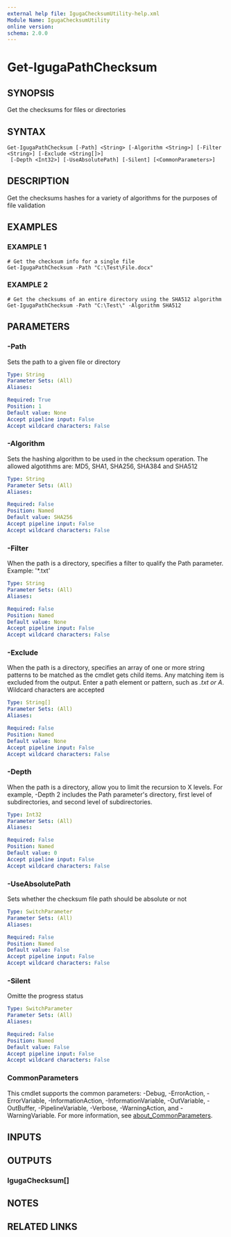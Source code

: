 ```yaml
---
external help file: IgugaChecksumUtility-help.xml
Module Name: IgugaChecksumUtility
online version:
schema: 2.0.0
---
```


# Get-IgugaPathChecksum

## SYNOPSIS
Get the checksums for files or directories

## SYNTAX

```
Get-IgugaPathChecksum [-Path] <String> [-Algorithm <String>] [-Filter <String>] [-Exclude <String[]>]
 [-Depth <Int32>] [-UseAbsolutePath] [-Silent] [<CommonParameters>]
```

## DESCRIPTION
Get the checksums hashes for a variety of algorithms for the purposes of file validation

## EXAMPLES

### EXAMPLE 1
```
# Get the checksum info for a single file
Get-IgugaPathChecksum -Path "C:\Test\File.docx"
```

### EXAMPLE 2
```
# Get the checksums of an entire directory using the SHA512 algorithm
Get-IgugaPathChecksum -Path "C:\Test\" -Algorithm SHA512
```

## PARAMETERS

### -Path
Sets the path to a given file or directory

```yaml
Type: String
Parameter Sets: (All)
Aliases:

Required: True
Position: 1
Default value: None
Accept pipeline input: False
Accept wildcard characters: False
```

### -Algorithm
Sets the hashing algorithm to be used in the checksum operation.
The allowed algotithms are: MD5, SHA1, SHA256, SHA384 and SHA512

```yaml
Type: String
Parameter Sets: (All)
Aliases:

Required: False
Position: Named
Default value: SHA256
Accept pipeline input: False
Accept wildcard characters: False
```

### -Filter
When the path is a directory, specifies a filter to qualify the Path parameter.
Example: '*.txt'

```yaml
Type: String
Parameter Sets: (All)
Aliases:

Required: False
Position: Named
Default value: None
Accept pipeline input: False
Accept wildcard characters: False
```

### -Exclude
When the path is a directory, specifies an array of one or more string patterns to be matched as the cmdlet gets child items.
Any matching item is excluded from the output.
Enter a path element or pattern, such as *.txt or A*.
Wildcard characters are accepted

```yaml
Type: String[]
Parameter Sets: (All)
Aliases:

Required: False
Position: Named
Default value: None
Accept pipeline input: False
Accept wildcard characters: False
```

### -Depth
When the path is a directory, allow you to limit the recursion to X levels.
For example, -Depth 2 includes the Path parameter's directory, first level of subdirectories, and second level of subdirectories.

```yaml
Type: Int32
Parameter Sets: (All)
Aliases:

Required: False
Position: Named
Default value: 0
Accept pipeline input: False
Accept wildcard characters: False
```

### -UseAbsolutePath
Sets whether the checksum file path should be absolute or not

```yaml
Type: SwitchParameter
Parameter Sets: (All)
Aliases:

Required: False
Position: Named
Default value: False
Accept pipeline input: False
Accept wildcard characters: False
```

### -Silent
Omitte the progress status

```yaml
Type: SwitchParameter
Parameter Sets: (All)
Aliases:

Required: False
Position: Named
Default value: False
Accept pipeline input: False
Accept wildcard characters: False
```

### CommonParameters
This cmdlet supports the common parameters: -Debug, -ErrorAction, -ErrorVariable, -InformationAction, -InformationVariable, -OutVariable, -OutBuffer, -PipelineVariable, -Verbose, -WarningAction, and -WarningVariable. For more information, see [about_CommonParameters](http://go.microsoft.com/fwlink/?LinkID=113216).

## INPUTS

## OUTPUTS

### IgugaChecksum[]
## NOTES

## RELATED LINKS
